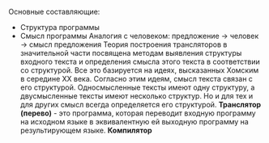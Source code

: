 Основные составляющие:
- Структура программы 
- Смысл программы 
Аналогия с человеком: предложение → человек → смысл предложения
Теория построения трансляторов в значительной части посвящена методам выявления структуры входного текста и определения смысла этого текста в соответствии со структурой. Все это базируется на идеях, высказанных Хомским в середине XX века. Согласно этим идеям, смысл текста связан с его структурой. Односмысленные тексты имеют одну структуру, а двусмысленные тексты имеют несколько структур. Но и для тех и для других смысл всегда определяется его структурой.
**Транслятор (перево)** - это программа, которая переводит входную программу на исходном языке в эквивалентную ей выходную программу на результирующем языке.
**Компилятор**